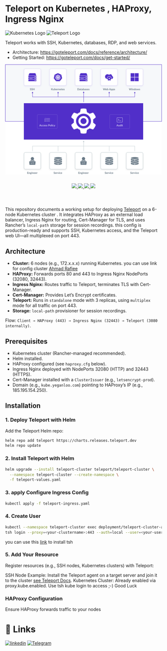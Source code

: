 # Teleport on Kubernetes , HAProxy, Ingress Nginx
![Kubernetes Logo](https://raw.githubusercontent.com/kubernetes-sigs/kubespray/master/docs/img/kubernetes-logo.png) 
![Teleport Logo](https://avatars.githubusercontent.com/u/10781132?s=48&v=4) 

Teleport works with SSH, Kubernetes, databases, RDP, and web services.

* Architecture: https://goteleport.com/docs/reference/architecture/
* Getting Started: https://goteleport.com/docs/get-started/

<div align="center">
   <a href="https://goteleport.com/download">
   <img src="https://github.com/gravitational/teleport/blob/master/assets/img/hero-teleport-platform.png" width=750/>
   </a>
   <div align="center" style="padding: 25px">
      <a href="https://goteleport.com/download">
      <img src="https://img.shields.io/github/v/release/gravitational/teleport?sort=semver&label=Release&color=651FFF" />
      </a>
      <a href="https://golang.org/">
      <img src="https://img.shields.io/github/go-mod/go-version/gravitational/teleport?color=7fd5ea" />
      </a>
      <a href="https://github.com/gravitational/teleport/blob/master/CODE_OF_CONDUCT.md">
      <img src="https://img.shields.io/badge/Contribute-🙌-green.svg" />
      </a>
      <a href="https://www.gnu.org/licenses/agpl-3.0.en.html">
      <img src="https://img.shields.io/badge/AGPL-3.0-red.svg" />
      </a>
   </div>
</div>
</br>

This repository documents a working setup for deploying [Teleport](https://goteleport.com/) on a 6-node Kubernetes cluster . It integrates HAProxy as an external load balancer, Ingress Nginx for routing, Cert-Manager for TLS, and uses Rancher’s `local-path` storage for session recordings. this config is production-ready and supports SSH, Kubernetes access, and the Teleport web UI—all multiplexed on port 443.

## Architecture
- **Cluster:** 6 nodes (e.g., 172.x.x.x) running Kubernetes. you can use link for config cluster [Ahmad Rafiee](https://github.com/AhmadRafiee/DevOps_Certification/tree/bb05e45e1232fe76f579a60151dee07d04002d03/kubernetes/cluster-setup/multi-node/kubespray)
- **HAProxy:** Forwards ports 80 and 443 to Ingress Nginx NodePorts (32080, 32443).
- **Ingress Nginx:** Routes traffic to Teleport, terminates TLS with Cert-Manager.
- **Cert-Manager:** Provides Let’s Encrypt certificates.
- **Teleport:** Runs in `standalone` mode with 3 replicas, using `multiplex` mode for all traffic on port 443.
- **Storage:** `local-path` provisioner for session recordings.

Flow: `Client → HAProxy (443) → Ingress Nginx (32443) → Teleport (3080 internally)`.

## Prerequisites
- Kubernetes cluster (Rancher-managed recommended).
- Helm installed.
- HAProxy configured (see `haproxy.cfg` below).
- Ingress Nginx deployed with NodePorts 32080 (HTTP) and 32443 (HTTPS).
- Cert-Manager installed with a `ClusterIssuer` (e.g., `letsencrypt-prod`).
- Domain (e.g., `kube.yeganloo.com`) pointing to HAProxy’s IP (e.g., 185.195.154.250).

## Installation

### 1. Deploy Teleport with Helm
Add the Teleport Helm repo:
```bash
helm repo add teleport https://charts.releases.teleport.dev
helm repo update
```
### 2. Install Teleport with Helm
```bash
helm upgrade --install teleport-cluster teleport/teleport-cluster \
  --namespace teleport-cluster --create-namespace \
  -f teleport-values.yaml
```
### 3. apply Configure Ingress Config
```bash
kubectl apply -f teleport-ingress.yaml
```
### 4. Create User 
```bash
kubectl --namespace teleport-cluster exec deployment/teleport-cluster-auth -- tctl users add <your-UserName> --roles=access,editor
tsh login --proxy=<your-clustername>:443 --auth=local --user=<your-username>
```
you can use this [link](https://goteleport.com/docs/connect-your-client/tsh/#installing-tsh) to install tsh 

### 5. Add Your Resource 
Register resources (e.g., SSH nodes, Kubernetes clusters) with Teleport:

SSH Node Example: Install the Teleport agent on a target server and join it to the cluster [see Teleport Docs](https://goteleport.com/docs/setup/guides/joining-nodes/).
Kubernetes Cluster: Already enabled via proxy.kube.enabled. Use tsh kube login to access
;-) Good Luck


### HAProxy Configuration
Ensure HAProxy forwards traffic to your nodes

# 🔗 Links
[![linkedin](https://img.shields.io/badge/linkedin-0A66C2?style=for-the-badge&logo=linkedin&logoColor=white)](https://www.linkedin.com/public-profile/settings?lipi=urn%3Ali%3Apage%3Ad_flagship3_profile_self_edit_contact-info%3ByClokCpERJCU%2FNTJb47Yqg%3D%3D)
[![Telegram](https://img.shields.io/badge/telegram-0A66C2?style=for-the-badge&logo=telegram&logoColor=white)](https://t.me/Yeganloo)
